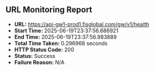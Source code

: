 ## URL Monitoring Report

- **URL:** https://api-gw1-prod1.fisglobal.com/gw/v1/health
- **Start Time:** 2025-06-19T23:37:56.686921
- **End Time:** 2025-06-19T23:37:56.983889
- **Total Time Taken:** 0.296968 seconds
- **HTTP Status Code:** 200
- **Status:** Success
- **Failure Reason:** N/A

